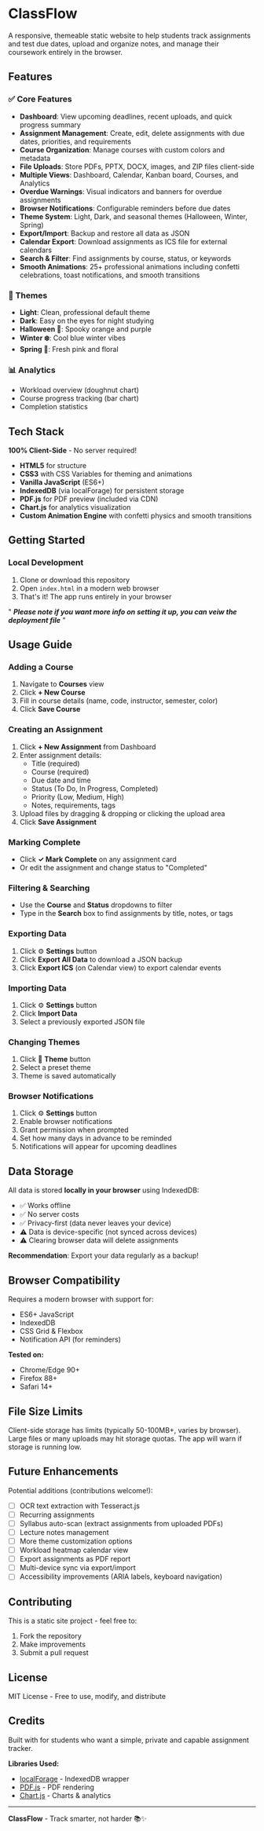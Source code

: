 # ClassFlow

A responsive, themeable static website to help students track assignments and test due dates, upload and organize notes, and manage their coursework entirely in the browser.

## Features

### ✅ Core Features
- **Dashboard**: View upcoming deadlines, recent uploads, and quick progress summary
- **Assignment Management**: Create, edit, delete assignments with due dates, priorities, and requirements
- **Course Organization**: Manage courses with custom colors and metadata
- **File Uploads**: Store PDFs, PPTX, DOCX, images, and ZIP files client-side
- **Multiple Views**: Dashboard, Calendar, Kanban board, Courses, and Analytics
- **Overdue Warnings**: Visual indicators and banners for overdue assignments
- **Browser Notifications**: Configurable reminders before due dates
- **Theme System**: Light, Dark, and seasonal themes (Halloween, Winter, Spring)
- **Export/Import**: Backup and restore all data as JSON
- **Calendar Export**: Download assignments as ICS file for external calendars
- **Search & Filter**: Find assignments by course, status, or keywords
- **Smooth Animations**: 25+ professional animations including confetti celebrations, toast notifications, and smooth transitions

### 🎨 Themes
- **Light**: Clean, professional default theme
- **Dark**: Easy on the eyes for night studying
- **Halloween 🎃**: Spooky orange and purple
- **Winter ❄️**: Cool blue winter vibes
- **Spring 🌸**: Fresh pink and floral

### 📊 Analytics
- Workload overview (doughnut chart)
- Course progress tracking (bar chart)
- Completion statistics

## Tech Stack

**100% Client-Side** - No server required!

- **HTML5** for structure
- **CSS3** with CSS Variables for theming and animations
- **Vanilla JavaScript** (ES6+)
- **IndexedDB** (via localForage) for persistent storage
- **PDF.js** for PDF preview (included via CDN)
- **Chart.js** for analytics visualization
- **Custom Animation Engine** with confetti physics and smooth transitions

## Getting Started

### Local Development

1. Clone or download this repository
2. Open `index.html` in a modern web browser
3. That's it! The app runs entirely in your browser

" ***Please note if you want more info on setting it up, you can veiw the deployment file*** "

## Usage Guide

### Adding a Course
1. Navigate to **Courses** view
2. Click **+ New Course**
3. Fill in course details (name, code, instructor, semester, color)
4. Click **Save Course**

### Creating an Assignment
1. Click **+ New Assignment** from Dashboard
2. Enter assignment details:
   - Title (required)
   - Course (required)
   - Due date and time
   - Status (To Do, In Progress, Completed)
   - Priority (Low, Medium, High)
   - Notes, requirements, tags
3. Upload files by dragging & dropping or clicking the upload area
4. Click **Save Assignment**

### Marking Complete
- Click **✓ Mark Complete** on any assignment card
- Or edit the assignment and change status to "Completed"

### Filtering & Searching
- Use the **Course** and **Status** dropdowns to filter
- Type in the **Search** box to find assignments by title, notes, or tags

### Exporting Data
1. Click ⚙️ **Settings** button
2. Click **Export All Data** to download a JSON backup
3. Click **Export ICS** (on Calendar view) to export calendar events

### Importing Data
1. Click ⚙️ **Settings** button
2. Click **Import Data**
3. Select a previously exported JSON file

### Changing Themes
1. Click 🎨 **Theme** button
2. Select a preset theme
3. Theme is saved automatically

### Browser Notifications
1. Click ⚙️ **Settings** button
2. Enable browser notifications
3. Grant permission when prompted
4. Set how many days in advance to be reminded
5. Notifications will appear for upcoming deadlines

## Data Storage

All data is stored **locally in your browser** using IndexedDB:
- ✅ Works offline
- ✅ No server costs
- ✅ Privacy-first (data never leaves your device)
- ⚠️ Data is device-specific (not synced across devices)
- ⚠️ Clearing browser data will delete assignments

**Recommendation**: Export your data regularly as a backup!

## Browser Compatibility

Requires a modern browser with support for:
- ES6+ JavaScript
- IndexedDB
- CSS Grid & Flexbox
- Notification API (for reminders)

**Tested on:**
- Chrome/Edge 90+
- Firefox 88+
- Safari 14+

## File Size Limits

Client-side storage has limits (typically 50-100MB+, varies by browser). Large files or many uploads may hit storage quotas. The app will warn if storage is running low.

## Future Enhancements

Potential additions (contributions welcome!):
- [ ] OCR text extraction with Tesseract.js
- [ ] Recurring assignments
- [ ] Syllabus auto-scan (extract assignments from uploaded PDFs)
- [ ] Lecture notes management
- [ ] More theme customization options
- [ ] Workload heatmap calendar view
- [ ] Export assignments as PDF report
- [ ] Multi-device sync via export/import
- [ ] Accessibility improvements (ARIA labels, keyboard navigation)

## Contributing

This is a static site project - feel free to:
1. Fork the repository
2. Make improvements
3. Submit a pull request

## License

MIT License - Free to use, modify, and distribute

## Credits

Built with for students who want a simple, private and capable assignment tracker.

**Libraries Used:**
- [localForage](https://localforage.github.io/localForage/) - IndexedDB wrapper
- [PDF.js](https://mozilla.github.io/pdf.js/) - PDF rendering
- [Chart.js](https://www.chartjs.org/) - Charts & analytics

---

**ClassFlow** - Track smarter, not harder 📚✨
